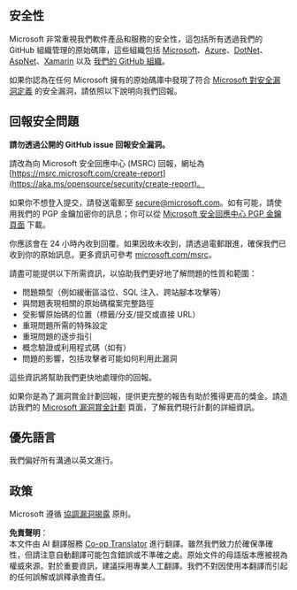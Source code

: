 <!--
CO_OP_TRANSLATOR_METADATA:
{
  "original_hash": "2d33a71bed73d6daee78e2d473ece975",
  "translation_date": "2025-07-09T06:51:31+00:00",
  "source_file": "SECURITY.md",
  "language_code": "hk"
}
-->
## 安全性

Microsoft 非常重視我們軟件產品和服務的安全性，這包括所有透過我們的 GitHub 組織管理的原始碼庫，這些組織包括 [Microsoft](https://github.com/microsoft)、[Azure](https://github.com/Azure)、[DotNet](https://github.com/dotnet)、[AspNet](https://github.com/aspnet)、[Xamarin](https://github.com/xamarin) 以及 [我們的 GitHub 組織](https://opensource.microsoft.com/)。

如果你認為在任何 Microsoft 擁有的原始碼庫中發現了符合 [Microsoft 對安全漏洞定義](https://aka.ms/opensource/security/definition) 的安全漏洞，請依照以下說明向我們回報。

## 回報安全問題

**請勿透過公開的 GitHub issue 回報安全漏洞。**

請改為向 Microsoft 安全回應中心 (MSRC) 回報，網址為 [https://msrc.microsoft.com/create-report](https://aka.ms/opensource/security/create-report)。

如果你不想登入提交，請發送電郵至 [secure@microsoft.com](mailto:secure@microsoft.com)。如有可能，請使用我們的 PGP 金鑰加密你的訊息；你可以從 [Microsoft 安全回應中心 PGP 金鑰頁面](https://aka.ms/opensource/security/pgpkey) 下載。

你應該會在 24 小時內收到回覆。如果因故未收到，請透過電郵跟進，確保我們已收到你的原始訊息。更多資訊可參考 [microsoft.com/msrc](https://aka.ms/opensource/security/msrc)。

請盡可能提供以下所需資訊，以協助我們更好地了解問題的性質和範圍：

  * 問題類型（例如緩衝區溢位、SQL 注入、跨站腳本攻擊等）
  * 與問題表現相關的原始碼檔案完整路徑
  * 受影響原始碼的位置（標籤/分支/提交或直接 URL）
  * 重現問題所需的特殊設定
  * 重現問題的逐步指引
  * 概念驗證或利用程式碼（如有）
  * 問題的影響，包括攻擊者可能如何利用此漏洞

這些資訊將幫助我們更快地處理你的回報。

如果你是為了漏洞賞金計劃回報，提供更完整的報告有助於獲得更高的獎金。請造訪我們的 [Microsoft 漏洞賞金計劃](https://aka.ms/opensource/security/bounty) 頁面，了解我們現行計劃的詳細資訊。

## 優先語言

我們偏好所有溝通以英文進行。

## 政策

Microsoft 遵循 [協調漏洞揭露](https://aka.ms/opensource/security/cvd) 原則。

**免責聲明**：  
本文件由 AI 翻譯服務 [Co-op Translator](https://github.com/Azure/co-op-translator) 進行翻譯。雖然我們致力於確保準確性，但請注意自動翻譯可能包含錯誤或不準確之處。原始文件的母語版本應被視為權威來源。對於重要資訊，建議採用專業人工翻譯。我們不對因使用本翻譯而引起的任何誤解或誤釋承擔責任。